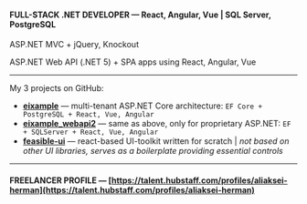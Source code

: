 #### FULL-STACK .NET DEVELOPER — React, Angular, Vue | SQL Server, PostgreSQL

ASP.NET MVC + jQuery, Knockout

ASP.NET Web API (.NET 5) + SPA apps using React, Angular, Vue

---

My 3 projects on GitHub:

* [**eixample**](https://github.com/aliakseiherman/eixample) — multi-tenant ASP.NET Core architecture: `EF Core + PostgreSQL + React, Vue, Angular`
* [**eixample_webapi2**](https://github.com/aliakseiherman/eixample_webapi2) — same as above, only for proprietary ASP.NET: `EF + SQLServer + React, Vue, Angular`
* [**feasible-ui**](https://github.com/aliakseiherman/feasible-ui) — react-based UI-toolkit written for scratch | _not based on other UI libraries, serves as a boilerplate providing essential controls_

---

#### FREELANCER PROFILE — [https://talent.hubstaff.com/profiles/aliaksei-herman](https://talent.hubstaff.com/profiles/aliaksei-herman)
